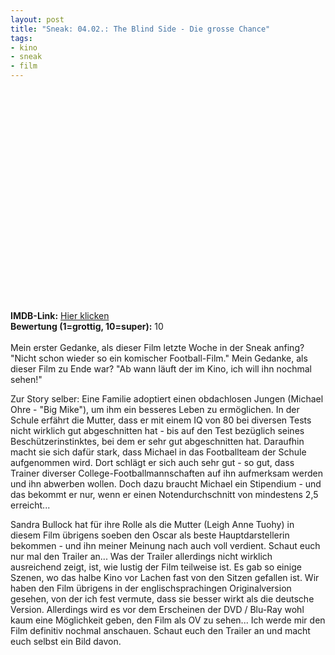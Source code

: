 ```yaml
--- 
layout: post
title: "Sneak: 04.02.: The Blind Side - Die grosse Chance"
tags: 
- kino
- sneak
- film
---
```

<object width="560" height="340"><param name="movie" value="http://www.youtube-nocookie.com/v/_6GO8TwXgG0&hl=de_DE&fs=1&rel=0&color1=0x3a3a3a&color2=0x999999"></param><param name="allowFullScreen" value="true"></param><param name="allowscriptaccess" value="always"></param><embed src="http://www.youtube-nocookie.com/v/_6GO8TwXgG0&hl=de_DE&fs=1&rel=0&color1=0x3a3a3a&color2=0x999999" type="application/x-shockwave-flash" allowscriptaccess="always" allowfullscreen="true" width="560" height="340"></embed></object>

<strong>IMDB-Link:</strong> <a href="http://www.imdb.de/title/tt0878804/">Hier klicken</a><br />
<strong>Bewertung (1=grottig, 10=super):</strong> 10<br /><br />
Mein erster Gedanke, als dieser Film letzte Woche in der Sneak anfing? "Nicht schon wieder so ein komischer Football-Film." Mein Gedanke, als dieser Film zu Ende war? "Ab wann läuft der im Kino, ich will ihn nochmal sehen!"

Zur Story selber: Eine Familie adoptiert einen obdachlosen Jungen (Michael Ohre - "Big Mike"), um ihm ein besseres Leben zu ermöglichen. In der Schule erfährt die Mutter, dass er mit einem IQ von 80 bei diversen Tests nicht wirklich gut abgeschnitten hat - bis auf den Test bezüglich seines Beschützerinstinktes, bei dem er sehr gut abgeschnitten hat. Daraufhin macht sie sich dafür stark, dass Michael in das Footballteam der Schule aufgenommen wird. Dort schlägt er sich auch sehr gut - so gut, dass Trainer diverser College-Footballmannschaften auf ihn aufmerksam werden und ihn abwerben wollen. Doch dazu braucht Michael ein Stipendium - und das bekommt er nur, wenn er einen Notendurchschnitt von mindestens 2,5 erreicht...

Sandra Bullock hat für ihre Rolle als die Mutter (Leigh Anne Tuohy) in diesem Film übrigens soeben den Oscar als beste Hauptdarstellerin bekommen - und ihn meiner Meinung nach auch voll verdient. Schaut euch nur mal den Trailer an...
Was der Trailer allerdings nicht wirklich ausreichend zeigt, ist, wie lustig der Film teilweise ist. Es gab so einige Szenen, wo das halbe Kino vor Lachen fast von den Sitzen gefallen ist. Wir haben den Film übrigens in der englischsprachingen Originalversion gesehen, von der ich fest vermute, dass sie besser wirkt als die deutsche Version. Allerdings wird es vor dem Erscheinen der DVD / Blu-Ray wohl kaum eine Möglichkeit geben, den Film als OV zu sehen...
Ich werde mir den Film definitiv nochmal anschauen. Schaut euch den Trailer an und macht euch selbst ein Bild davon.
